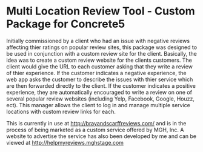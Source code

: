 # Multi Location Review Tool - Custom Package for Concrete5

Initially commissioned by a client who had an issue with negative reviews affecting thier ratings on popular review sites, this package was designed to be used in conjunction with a custom review site for the client.  Basically, the idea was to create a custom review website for the clients customers.  The client would give the URL to each customer asking that they write a review of thier experience.  If the customer indicates a negative experience, the web app asks the customer to describe the issues with thier service which are then forwarded directly to the client.  If the customer indicates a positive experience, they are automatically encouraged to write a review on one of several popular review websites (including Yelp, Facebook, Google, Houzz, ect).  This manager allows the client to log in and manage multiple service locations with custom review links for each.

This is currently in use at http://brayandscarffreviews.com/ and is in the process of being marketed as a custom service offered by MGH, Inc.  A website to advertise the service has also been developed by me and can be viewed at http://helpmyreviews.mghstage.com
